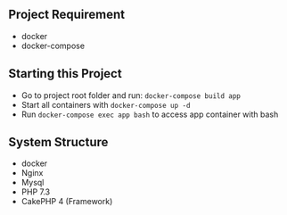 ## Project Requirement
- docker
- docker-compose

## Starting this Project
- Go to project root folder and run: `docker-compose build app`
- Start all containers with `docker-compose up -d`
- Run `docker-compose exec app bash` to access app container with bash

## System Structure
- docker
- Nginx
- Mysql
- PHP 7.3
- CakePHP 4 (Framework)